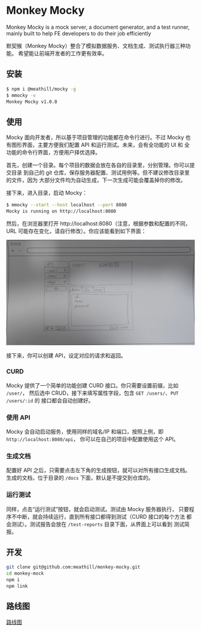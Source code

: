 Monkey Mocky
========

Monkey Mocky is a mock server, a document generator, and a test runner, mainly
built to help FE developers to do their job efficiently

默契猴（Monkey Mocky）整合了模拟数据服务、文档生成、测试执行器三种功能。
希望能让前端开发者的工作更有效率。

安装
--------

```bash
$ npm i @meathill/mocky -g
$ mmocky -v
Monkey Mocky v1.0.0
```

使用
--------

Mocky 面向开发者，所以基于项目管理的功能都在命令行进行。不过 Mocky
也有图形界面，主要方便我们配置 API 和运行测试。未来，会有全功能的 UI 和
全功能的命令行界面，方便用户择优选择。

首先，创建一个目录。每个项目的数据会放在各自的目录里，分别管理。你可以提交目录
到自己的 git 仓库，保存服务器配置、测试用例等。但不建议修改目录里的文件，因为
大部分文件均为自动生成，下一次生成可能会覆盖掉你的修改。

接下来，进入目录，启动 Mocky：

```bash
$ mmocky --start --host localhost --port 8080
Mocky is running on http://localhost:8080
```

然后，在浏览器里打开 http://localhost:8080（注意，根据参数和配置的不同，
URL 可能存在变化，请自行修改）。你应该能看到如下界面：

![Main layout](./layout.jpg)

接下来，你可以创建 API，设定对应的请求和返回。

### CURD

Mocky 提供了一个简单的功能创建 CURD 接口。你只需要设置前缀，比如 `/user/`，
然后选中 CRUD，接下来填写属性字段，包含 `GET /users/`、`PUT /users/:id` 的
接口都会自动创建好。

### 使用 API

Mocky 会自动启动服务，使用同样的域名/IP 和端口，按照上例，即 `http://localhost:8080/api`，
你可以在自己的项目中配置使用这个 API。

### 生成文档

配置好 API 之后，只需要点击左下角的生成按钮，就可以对所有接口生成文档。
生成的文档，位于目录的 `/docs` 下面，默认是不提交到仓库的。

### 运行测试

同样，点击“运行测试”按钮，就会启动测试。测试由 Mocky 服务器执行，
只要程序不中断，就会持续运行，直到所有接口都得到测试（CURD 接口的每个方法
都会测试）。测试报告会放在 `/test-reports` 目录下面，从界面上可以看到
测试简报。



开发
--------

```bash
git clone git@github.com:meathill/monkey-mocky.git
cd monkey-mock
npm i
npm link
```


路线图
--------

[路线图](./milestone.md)
